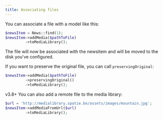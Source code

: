 ```yaml
---
title: Associating files
---
```


You can associate a file with a model like this:

```php
$newsItem = News::find(1);
$newsItem->addMedia($pathToFile)
         ->toMediaLibrary();
```

The file will now be associated with the newsitem and will be moved to the disk you've configured.

If you want to preserve the original file, you can call `preservingOriginal`:

```php
$newsItem->addMedia($pathToFile)
         ->preservingOriginal()
         ->toMediaLibrary();
```

<span class="badge">v3.8+</span> You can also add a remote file to the media library:

```php
$url = 'http://medialibrary.spatie.be/assets/images/mountain.jpg';
$newsItem->addMediaFromUrl($url)
         ->toMediaLibrary();
```
